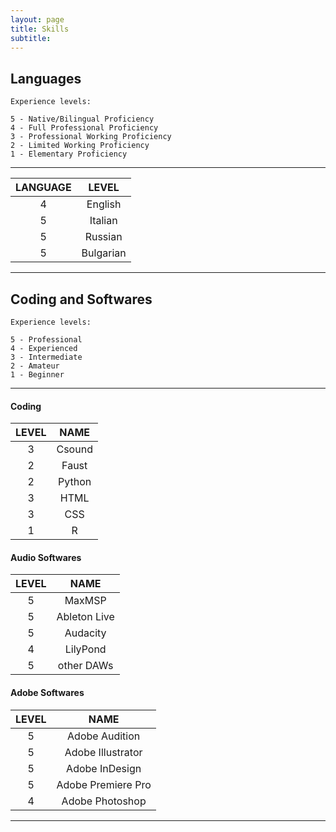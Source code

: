 ```yaml
---
layout: page
title: Skills
subtitle:
---
```


## Languages

```
Experience levels:

5 - Native/Bilingual Proficiency
4 - Full Professional Proficiency
3 - Professional Working Proficiency
2 - Limited Working Proficiency
1 - Elementary Proficiency
```
____________

|LANGUAGE|LEVEL|
|:---:|:---:|
|4|English|
|5|Italian|
|5|Russian|
|5|Bulgarian|

____________

## Coding and Softwares

```
Experience levels:

5 - Professional
4 - Experienced
3 - Intermediate
2 - Amateur
1 - Beginner
```

____________

#### Coding

|LEVEL|NAME|
|:---:|:---:|
|3|Csound|
|2|Faust|
|2|Python|
|3|HTML|
|3|CSS|
|1|R|

#### Audio Softwares

|LEVEL|NAME|
|:---:|:---:|
|5|MaxMSP|
|5|Ableton Live|
|5|Audacity|
|4|LilyPond|
|5|other DAWs|

#### Adobe Softwares

|LEVEL|NAME|
|:---:|:---:|
|5|Adobe Audition|
|5|Adobe Illustrator|
|5|Adobe InDesign|
|5|Adobe Premiere Pro|
|4|Adobe Photoshop|

____________
